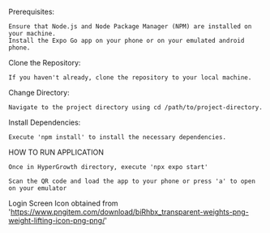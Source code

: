 Prerequisites: 

    Ensure that Node.js and Node Package Manager (NPM) are installed on your machine.
    Install the Expo Go app on your phone or on your emulated android phone.

Clone the Repository: 

    If you haven't already, clone the repository to your local machine.

Change Directory: 

    Navigate to the project directory using cd /path/to/project-directory.

Install Dependencies: 

    Execute 'npm install' to install the necessary dependencies.
    


HOW TO RUN APPLICATION

    Once in HyperGrowth directory, execute 'npx expo start'

    Scan the QR code and load the app to your phone or press 'a' to open on your emulator



Login Screen Icon obtained from 'https://www.pngitem.com/download/biRhbx_transparent-weights-png-weight-lifting-icon-png-png/'
